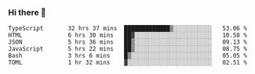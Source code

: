 ### Hi there 👋

<!--START_SECTION:waka-->

```text
TypeScript       32 hrs 37 mins  █████████████▒░░░░░░░░░░░   53.06 %
HTML             6 hrs 30 mins   ██▓░░░░░░░░░░░░░░░░░░░░░░   10.58 %
JSON             5 hrs 36 mins   ██▒░░░░░░░░░░░░░░░░░░░░░░   09.13 %
JavaScript       5 hrs 22 mins   ██▒░░░░░░░░░░░░░░░░░░░░░░   08.75 %
Bash             3 hrs 6 mins    █▒░░░░░░░░░░░░░░░░░░░░░░░   05.05 %
TOML             1 hr 32 mins    ▓░░░░░░░░░░░░░░░░░░░░░░░░   02.51 %
```

<!--END_SECTION:waka-->

<!--
**arlenxuzj/arlenxuzj** is a ✨ _special_ ✨ repository because its `README.md` (this file) appears on your GitHub profile.

Here are some ideas to get you started:

- 🔭 I’m currently working on ...
- 🌱 I’m currently learning ...
- 👯 I’m looking to collaborate on ...
- 🤔 I’m looking for help with ...
- 💬 Ask me about ...
- 📫 How to reach me: ...
- 😄 Pronouns: ...
- ⚡ Fun fact: ...
-->
